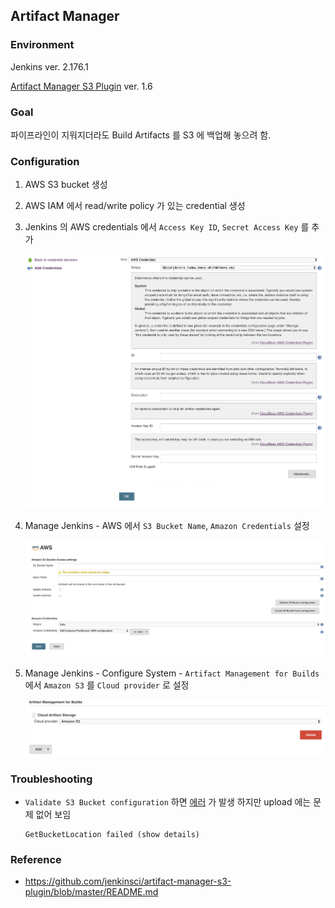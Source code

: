 ## Artifact Manager

### Environment

Jenkins ver. 2.176.1

[Artifact Manager S3 Plugin](https://wiki.jenkins.io/display/JENKINS/Artifact+Manager+S3+Plugin) ver. 1.6

### Goal

파이프라인이 지워지더라도 Build Artifacts 를 S3 에 백업해 놓으려 함.

### Configuration

1. AWS S3 bucket 생성

2. AWS IAM 에서 read/write policy 가 있는 credential 생성

3. Jenkins 의 AWS credentials 에서 `Access Key ID`, `Secret Access Key` 를 추가

    ![](images/credentials.png)

4. Manage Jenkins - AWS 에서 `S3 Bucket Name`, `Amazon Credentials` 설정

    ![](images/aws.png)

5. Manage Jenkins - Configure System - `Artifact Management for Builds` 에서 `Amazon S3` 를 `Cloud provider` 로 설정

    ![](images/artifact_management.png)

### Troubleshooting

- `Validate S3 Bucket configuration` 하면 [에러](https://issues.jenkins-ci.org/browse/JENKINS-57317) 가 발생 하지만 upload 에는 문제 없어 보임
    ```
    GetBucketLocation failed (show details)
    ```

### Reference

- https://github.com/jenkinsci/artifact-manager-s3-plugin/blob/master/README.md
